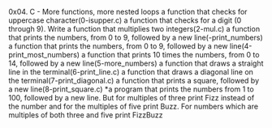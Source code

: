 0x04. C - More functions, more nested loops
a function that checks for uppercase character(0-isupper.c)
a function that checks for a digit (0 through 9).
Write a function that multiplies two integers(2-mul.c)
a function that prints the numbers, from 0 to 9, followed by a new line(-print_numbers)
a function that prints the numbers, from 0 to 9, followed by a new line(4-print_most_numbers)
a function that prints 10 times the numbers, from 0 to 14, followed by a new line(5-more_numbers)
a function that draws a straight line in the terminal(6-print_line.c)
a function that draws a diagonal line on the terminal(7-print_diagonal.c)
a function that prints a square, followed by a new line(8-print_square.c)
*a program that prints the numbers from 1 to 100, followed by a new line. But for multiples of three print Fizz instead of the number and for the multiples of five print Buzz. For numbers which are multiples of both three and five print FizzBuzz
